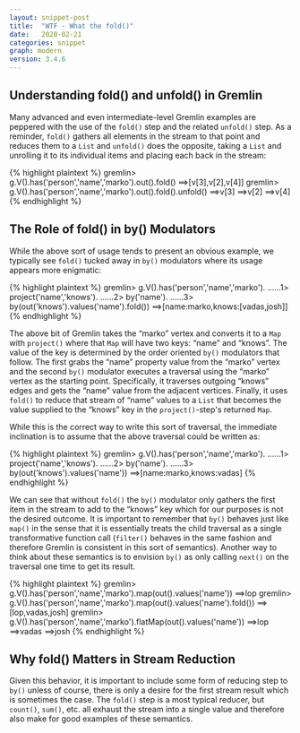 ```yaml
---
layout: snippet-post
title:  "WTF - What the fold()"
date:   2020-02-21
categories: snippet
graph: modern
version: 3.4.6
---
```


## Understanding fold() and unfold() in Gremlin

Many advanced and even intermediate-level Gremlin examples are peppered with the use of the `fold()` step and the related `unfold()` step. As a reminder, `fold()` gathers all elements in the stream to that point and reduces them to a `List` and `unfold()` does the opposite, taking a `List` and unrolling it to its individual items and placing each back in the stream:

{% highlight plaintext %}
gremlin> g.V().has('person','name','marko').out().fold()
==>[v[3],v[2],v[4]]
gremlin> g.V().has('person','name','marko').out().fold().unfold()
==>v[3]
==>v[2]
==>v[4]
{% endhighlight %}

## The Role of fold() in by() Modulators

While the above sort of usage tends to present an obvious example, we typically see `fold()` tucked away in `by()` modulators where its usage appears more enigmatic:

{% highlight plaintext %}
gremlin> g.V().has('person','name','marko').
......1>   project('name','knows').
......2>     by('name').
......3>     by(out('knows').values('name').fold())
==>[name:marko,knows:[vadas,josh]]
{% endhighlight %}

The above bit of Gremlin takes the “marko” vertex and converts it to a `Map` with `project()` where that `Map` will have two keys: “name” and “knows”. The value of the key is determined by the order oriented `by()` modulators that follow. The first grabs the “name” property value from the “marko” vertex and the second `by()` modulator executes a traversal using the “marko” vertex as the starting point. Specifically, it traverses outgoing “knows” edges and gets the “name” value from the adjacent vertices. Finally, it uses `fold()` to reduce that stream of “name” values to a `List` that becomes the value supplied to the “knows” key in the `project()`-step's returned `Map`.

While this is the correct way to write this sort of traversal, the immediate inclination is to assume that the above traversal could be written as:

{% highlight plaintext %}
gremlin> g.V().has('person','name','marko').
......1>   project('name','knows').
......2>     by('name').
......3>     by(out('knows').values('name'))
==>[name:marko,knows:vadas]
{% endhighlight %}

We can see that without `fold()` the `by()` modulator only gathers the first item in the stream to add to the “knows” key which for our purposes is not the desired outcome. It is important to remember that `by()` behaves just like `map()` in the sense that it is essentially treats the child traversal as a single transformative function call (`filter()` behaves in the same fashion and therefore Gremlin is consistent in this sort of semantics). Another way to think about these semantics is to envision `by()` as only calling `next()` on the traversal one time to get its result. 

{% highlight plaintext %}
gremlin> g.V().has('person','name','marko').map(out().values('name'))
==>lop
gremlin> g.V().has('person','name','marko').map(out().values('name').fold())
==>[lop,vadas,josh]
gremlin> g.V().has('person','name','marko').flatMap(out().values('name'))
==>lop
==>vadas
==>josh
{% endhighlight %}

## Why fold() Matters in Stream Reduction

Given this behavior, it is important to include some form of reducing step to `by()` unless of course, there is only a desire for the first stream result which is sometimes the case. The `fold()` step is a most typical reducer, but `count()`, `sum()`, etc. all exhaust the stream into a single value and therefore also make for good examples of these semantics.



